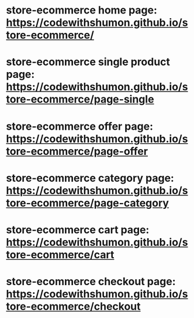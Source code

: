 # store-ecommerce home page: https://codewithshumon.github.io/store-ecommerce/
# store-ecommerce single product page: https://codewithshumon.github.io/store-ecommerce/page-single
# store-ecommerce offer page: https://codewithshumon.github.io/store-ecommerce/page-offer
# store-ecommerce category page: https://codewithshumon.github.io/store-ecommerce/page-category
# store-ecommerce cart page: https://codewithshumon.github.io/store-ecommerce/cart
# store-ecommerce checkout page: https://codewithshumon.github.io/store-ecommerce/checkout






